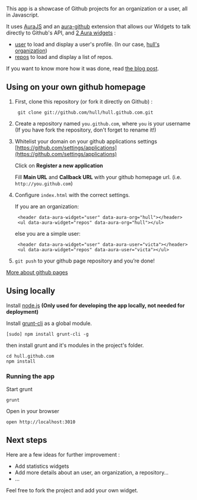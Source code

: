 This app is a showcase of Github projects for an organization or a user, all in Javascript.

It uses [AuraJS](https://github.com/aurajs/aura) and an [aura-github](https://github.com/hull/hull.github.com/blob/master/assets/js/extensions/aura-github.js) extension that allows our Widgets to talk directly to Github's API, and [2 Aura widgets](https://github.com/hull/hull.github.com/tree/master/widgets) : 

* [user](https://github.com/hull/hull.github.com/blob/master/widgets/user/main.js) to load and display a user's profile. (In our case, [hull's organization](https://github.com/hull))
* [repos](https://github.com/hull/hull.github.com/blob/master/widgets/repos/main.js) to load and display a list of repos.

If you want to know more how it was done, read [the blog post](http://blog.hull.io/post/46504817377/how-to-build-your-own-twitter-like-open-source-page).

## Using on your own github homepage

1. First, clone this repository (or fork it directly on Github) :

        git clone git://github.com/hull/hull.github.com.git

2. Create a repository named ``you.github.com``, where ``you`` is your username (If you have fork the repository, don't forget to rename it!)

3. Whitelist your domain on your github applications settings [https://github.com/settings/applications](https://github.com/settings/applications)

   Click on **Register a new application**
   
   Fill **Main URL** and **Callback URL** with your github homepage url. (i.e. ``http://you.github.com``)

4. Configure ```index.html``` with the correct settings.

   If you are an organization:

        <header data-aura-widget="user" data-aura-org="hull"></header> 
        <ul data-aura-widget="repos" data-aura-org="hull"></ul>
    
    else you are a simple user:

        <header data-aura-widget="user" data-aura-user="victa"></header> 
        <ul data-aura-widget="repos" data-aura-user="victa"></ul>

5. ``git push`` to your github page repository and you’re done!


[More about github pages](https://github.com/blog/272-github-pages)

## Using locally

Install [node.js](http://nodejs.org) **(Only used for developing the app locally, not needed for deployment)**

Install [grunt-cli](https://github.com/gruntjs/grunt-cli) as a global module.

    [sudo] npm install grunt-cli -g


then install grunt and it's modules in the project's folder.

    cd hull.github.com
    npm install


### Running the app

Start grunt

    grunt

Open in your browser

    open http://localhost:3010

## Next steps

Here are a few ideas for further improvement :

* Add statistics widgets
* Add more details about an user, an organization, a repository…
* ...

Feel free to fork the project and add your own widget.

